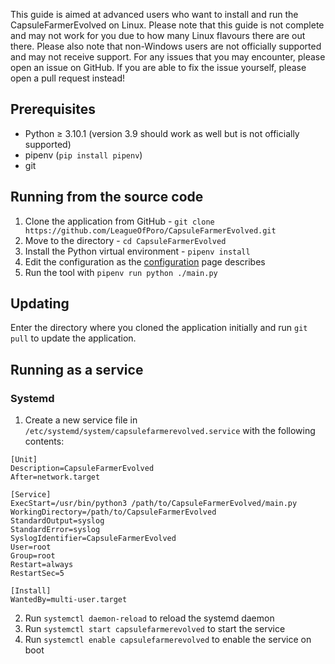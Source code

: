 This guide is aimed at advanced users who want to install and run the CapsuleFarmerEvolved on Linux.
Please note that this guide is not complete and may not work for you due to how many Linux flavours there are out there. 
Please also note that non-Windows users are not officially supported and may not receive support. For any issues that you may encounter, please open an issue on GitHub. If you are able to fix the issue yourself, please open a pull request instead! 

## Prerequisites
- Python ≥ 3.10.1 (version 3.9 should work as well but is not officially supported)
- pipenv (`pip install pipenv`)
- git

## Running from the source code
1. Clone the application from GitHub - `git clone https://github.com/LeagueOfPoro/CapsuleFarmerEvolved.git`
2. Move to the directory -  `cd CapsuleFarmerEvolved`
3. Install the Python virtual environment - `pipenv install`
4. Edit the configuration as the [configuration](https://github.com/LeagueOfPoro/CapsuleFarmerEvolved/wiki/Configuration) page describes
5. Run the tool with `pipenv run python ./main.py`

## Updating
Enter the directory where you cloned the application initially and run `git pull` to update the application.

## Running as a service

### Systemd
1. Create a new service file in `/etc/systemd/system/capsulefarmerevolved.service` with the following contents:
```
[Unit]
Description=CapsuleFarmerEvolved
After=network.target

[Service]
ExecStart=/usr/bin/python3 /path/to/CapsuleFarmerEvolved/main.py
WorkingDirectory=/path/to/CapsuleFarmerEvolved
StandardOutput=syslog
StandardError=syslog
SyslogIdentifier=CapsuleFarmerEvolved
User=root
Group=root
Restart=always
RestartSec=5

[Install]
WantedBy=multi-user.target
```
2. Run `systemctl daemon-reload` to reload the systemd daemon
3. Run `systemctl start capsulefarmerevolved` to start the service
4. Run `systemctl enable capsulefarmerevolved` to enable the service on boot

